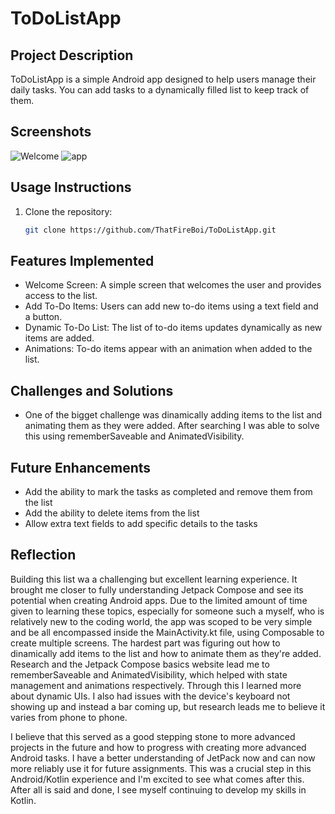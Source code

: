 # ToDoListApp

## Project Description
ToDoListApp is a simple Android app designed to help users manage their daily tasks. You can add tasks to a dynamically filled list to keep track of them.

## Screenshots
![Welcome](https://github.com/user-attachments/assets/d784d09d-c8f3-4b7b-9f50-cddb59862e12)
![app](https://github.com/user-attachments/assets/7b0972cb-2bea-4105-bc50-1c5d7983982e)

## Usage Instructions
1. Clone the repository:
   ```sh
   git clone https://github.com/ThatFireBoi/ToDoListApp.git

## Features Implemented
* Welcome Screen: A simple screen that welcomes the user and provides access to the list.
* Add To-Do Items: Users can add new to-do items using a text field and a button.
* Dynamic To-Do List: The list of to-do items updates dynamically as new items are added.
* Animations: To-do items appear with an animation when added to the list.

## Challenges and Solutions
* One of the bigget challenge was dinamically adding items to the list and animating them as they were added. After searching I was able to solve this using rememberSaveable and AnimatedVisibility.

## Future Enhancements
* Add the ability to mark the tasks as completed and remove them from the list
* Add the ability to delete items from the list
* Allow extra text fields to add specific details to the tasks

## Reflection

Building this list wa a challenging but excellent learning experience. It brought me closer to fully understanding Jetpack Compose and see its potential when creating Android apps. Due to the limited amount of time
given to learning these topics, especially for someone such a myself, who is relatively new to the coding world, the app was scoped to be very simple and be all encompassed inside the MainActivity.kt file, using Composable 
to create multiple screens. The hardest part was figuring out how to dinamically add items to the list and how to animate them as they're added. Research and the Jetpack Compose basics website lead me to rememberSaveable and AnimatedVisibility, which helped with state management and animations respectively. Through this I learned more about dynamic UIs. I also had issues with the device's keyboard not showing up and instead a bar coming up, but research leads me to believe it varies from phone to phone.

I believe that this served as a good stepping stone to more advanced projects in the future and how to progress with creating more advanced Android tasks. I have a better understanding of JetPack now and can now more reliably use it for future assignments. This was a crucial step in this Android/Kotlin experience and I'm excited to see what comes after this. After all is said and done, I see myself continuing to develop my skills in Kotlin.
